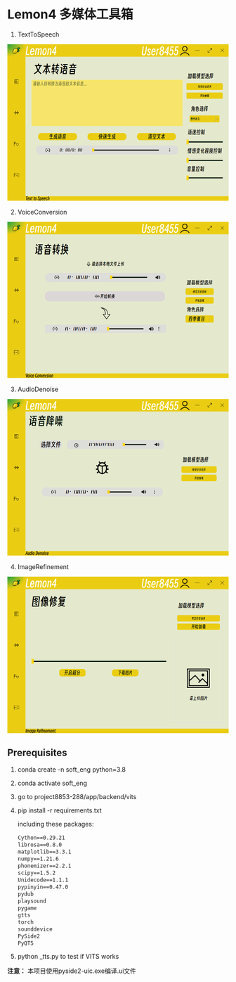 # Lemon4 多媒体工具箱

1. TextToSpeech
<img src=imgs/text2speech.png>

2. VoiceConversion
<img src=imgs/voiceConversion.png>

3. AudioDenoise
<img src=imgs/Denoising.png>

4. ImageRefinement
<img src=imgs/ImageRefinement.png>



## Prerequisites 

1. conda create -n soft_eng python=3.8

2. conda activate soft_eng

3. go to project8853-288/app/backend/vits

4. pip install -r requirements.txt 

   including these packages:

   ```
   Cython==0.29.21
   librosa==0.8.0
   matplotlib==3.3.1
   numpy==1.21.6
   phonemizer==2.2.1
   scipy==1.5.2
   Unidecode==1.1.1
   pypinyin==0.47.0
   pydub
   playsound
   pygame
   gtts
   torch
   sounddevice
   PySide2
   PyQT5
   ```

5. python _tts.py to test if VITS works



<!-- 生成一个强调 -->
**注意：** 本项目使用pyside2-uic.exe编译.ui文件
